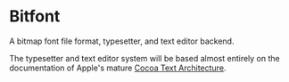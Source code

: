 # Bitfont
A bitmap font file format, typesetter, and text editor backend.

The typesetter and text editor system will be based almost entirely on the documentation of Apple's mature [Cocoa Text Architecture](https://developer.apple.com/library/archive/documentation/TextFonts/Conceptual/CocoaTextArchitecture/Introduction/Introduction.html#//apple_ref/doc/uid/TP40009459-CH1-SW1).